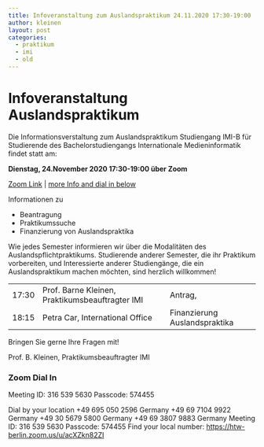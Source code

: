 ```yaml
---
title: Infoveranstaltung zum Auslandspraktikum 24.11.2020 17:30-19:00
author: kleinen
layout: post
categories:
  - praktikum
  - imi
  - old
---
```


# Infoveranstaltung Auslandspraktikum

Die Informationsverstaltung zum Auslandspraktikum Studiengang IMI-B
für Studierende des Bachelorstudiengangs Internationale Medieninformatik findet statt am:

**Dienstag, 24.November 2020 17:30-19:00 über Zoom**

[Zoom Link](https://htw-berlin.zoom.us/j/3165395630?pwd=aTJ2NnpOMVVzYnNLbWRDWDNiOXdNUT09
) | [more Info and dial in below](#zoom-dial-in)

Informationen zu
- Beantragung
- Praktikumssuche
- Finanzierung von Auslandspraktika

Wie jedes Semester informieren wir über die Modalitäten des Auslandspflichtpraktikums. Studierende anderer Semester, die ihr Praktikum vorbereiten, und Interessierte anderer Studiengänge, die ein Auslandspraktikum machen möchten, sind herzlich willkommen!

|       |                                                 |                                                                        |
|:------|:------------------------------------------------|:-----------------------------------------------------------------------|
| 17:30 | Prof. Barne Kleinen, Praktikumsbeauftragter IMI | Antrag, | Formalitäten, Aktuelle Situation und Regelungen wg. Covid-19 |
| 18:15 | Petra Car, International Office                 | Finanzierung Auslandspraktika                                          |

Bringen Sie gerne Ihre Fragen mit!

Prof. B. Kleinen, Praktikumsbeauftragter IMI



### Zoom Dial In

Meeting ID: 316 539 5630
Passcode: 574455

Dial by your location
        +49 695 050 2596 Germany
        +49 69 7104 9922 Germany
        +49 30 5679 5800 Germany
        +49 69 3807 9883 Germany
Meeting ID: 316 539 5630
Passcode: 574455
Find your local number: https://htw-berlin.zoom.us/u/acXZkn82ZI
